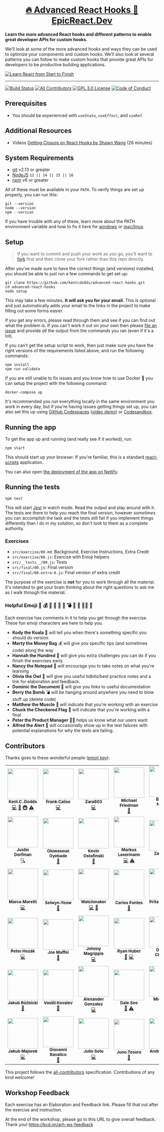 <div>
  <h1 align="center"><a href="https://epicreact.dev/advanced-hooks">🔥 Advanced React Hooks 🚀 EpicReact.Dev</a></h1>
  <strong>
    Learn the more advanced React hooks and different patterns to enable great
    developer APIs for custom hooks.
  </strong>
  <p>
    We’ll look at some of the more advanced hooks and ways they can be used to
    optimize your components and custom hooks. We’ll also look at several
    patterns you can follow to make custom hooks that provide great APIs for
    developers to be productive building applications.
  </p>

  <a href="https://epicreact.dev">
    <img
      alt="Learn React from Start to Finish"
      src="https://kentcdodds.com/images/epicreact-promo/er-1.gif"
    />
  </a>
</div>

<hr />

<!-- prettier-ignore-start -->
[![Build Status][build-badge]][build]
[![All Contributors][all-contributors-badge]](#contributors)
[![GPL 3.0 License][license-badge]][license]
[![Code of Conduct][coc-badge]][coc]
<!-- prettier-ignore-end -->

## Prerequisites

- You should be experienced with `useState`, `useEffect`, and `useRef`.

## Additional Resources

- Videos
  [Getting Closure on React Hooks by Shawn Wang](https://www.youtube.com/watch?v=KJP1E-Y-xyo)
  (26 minutes)

## System Requirements

- [git][git] v2.13 or greater
- [NodeJS][node] `12 || 14 || 15 || 16`
- [npm][npm] v6 or greater

All of these must be available in your `PATH`. To verify things are set up
properly, you can run this:

```shell
git --version
node --version
npm --version
```

If you have trouble with any of these, learn more about the PATH environment
variable and how to fix it here for [windows][win-path] or
[mac/linux][mac-path].

## Setup

> If you want to commit and push your work as you go, you'll want to
> [fork](https://docs.github.com/en/free-pro-team@latest/github/getting-started-with-github/fork-a-repo)
> first and then clone your fork rather than this repo directly.

After you've made sure to have the correct things (and versions) installed, you
should be able to just run a few commands to get set up:

```
git clone https://github.com/kentcdodds/advanced-react-hooks.git
cd advanced-react-hooks
node setup
```

This may take a few minutes. **It will ask you for your email.** This is
optional and just automatically adds your email to the links in the project to
make filling out some forms easier.

If you get any errors, please read through them and see if you can find out what
the problem is. If you can't work it out on your own then please [file an
issue][issue] and provide _all_ the output from the commands you ran (even if
it's a lot).

If you can't get the setup script to work, then just make sure you have the
right versions of the requirements listed above, and run the following commands:

```
npm install
npm run validate
```

If you are still unable to fix issues and you know how to use Docker 🐳 you can
setup the project with the following command:

```
docker-compose up
```

It's recommended you run everything locally in the same environment you work in
every day, but if you're having issues getting things set up, you can also set
this up using [GitHub Codespaces](https://github.com/features/codespaces)
([video demo](https://www.youtube.com/watch?v=gCoVJm3hGk4)) or
[Codesandbox](https://codesandbox.io/s/github/kentcdodds/advanced-react-hooks).

## Running the app

To get the app up and running (and really see if it worked), run:

```shell
npm start
```

This should start up your browser. If you're familiar, this is a standard
[react-scripts](https://create-react-app.dev/) application.

You can also open
[the deployment of the app on Netlify](https://advanced-react-hooks.netlify.app/).

## Running the tests

```shell
npm test
```

This will start [Jest](https://jestjs.io/) in watch mode. Read the output and
play around with it. The tests are there to help you reach the final version,
however _sometimes_ you can accomplish the task and the tests still fail if you
implement things differently than I do in my solution, so don't look to them as
a complete authority.

### Exercises

- `src/exercise/00.md`: Background, Exercise Instructions, Extra Credit
- `src/exercise/00.js`: Exercise with Emoji helpers
- `src/__tests__/00.js`: Tests
- `src/final/00.js`: Final version
- `src/final/00.extra-0.js`: Final version of extra credit

The purpose of the exercise is **not** for you to work through all the material.
It's intended to get your brain thinking about the right questions to ask me as
_I_ walk through the material.

### Helpful Emoji 🐨 💰 💯 📝 🦉 📜 💣 💪 🏁 👨‍💼 🚨

Each exercise has comments in it to help you get through the exercise. These fun
emoji characters are here to help you.

- **Kody the Koala** 🐨 will tell you when there's something specific you should
  do version
- **Marty the Money Bag** 💰 will give you specific tips (and sometimes code)
  along the way
- **Hannah the Hundred** 💯 will give you extra challenges you can do if you
  finish the exercises early.
- **Nancy the Notepad** 📝 will encourage you to take notes on what you're
  learning
- **Olivia the Owl** 🦉 will give you useful tidbits/best practice notes and a
  link for elaboration and feedback.
- **Dominic the Document** 📜 will give you links to useful documentation
- **Berry the Bomb** 💣 will be hanging around anywhere you need to blow stuff
  up (delete code)
- **Matthew the Muscle** 💪 will indicate that you're working with an exercise
- **Chuck the Checkered Flag** 🏁 will indicate that you're working with a final
- **Peter the Product Manager** 👨‍💼 helps us know what our users want
- **Alfred the Alert** 🚨 will occasionally show up in the test failures with
  potential explanations for why the tests are failing.

## Contributors

Thanks goes to these wonderful people
([emoji key](https://github.com/kentcdodds/all-contributors#emoji-key)):

<!-- ALL-CONTRIBUTORS-LIST:START - Do not remove or modify this section -->
<!-- prettier-ignore-start -->
<!-- markdownlint-disable -->
<table>
  <tr>
    <td align="center"><a href="https://kentcdodds.com"><img src="https://avatars.githubusercontent.com/u/1500684?v=3?s=100" width="100px;" alt=""/><br /><sub><b>Kent C. Dodds</b></sub></a><br /><a href="https://github.com/kentcdodds/advanced-react-hooks/commits?author=kentcdodds" title="Code">💻</a> <a href="https://github.com/kentcdodds/advanced-react-hooks/commits?author=kentcdodds" title="Documentation">📖</a> <a href="#infra-kentcdodds" title="Infrastructure (Hosting, Build-Tools, etc)">🚇</a> <a href="https://github.com/kentcdodds/advanced-react-hooks/commits?author=kentcdodds" title="Tests">⚠️</a></td>
    <td align="center"><a href="http://frankcalise.com"><img src="https://avatars0.githubusercontent.com/u/374022?v=4?s=100" width="100px;" alt=""/><br /><sub><b>Frank Calise</b></sub></a><br /><a href="https://github.com/kentcdodds/advanced-react-hooks/commits?author=frankcalise" title="Code">💻</a></td>
    <td align="center"><a href="https://github.com/Zara603"><img src="https://avatars1.githubusercontent.com/u/4918423?v=4?s=100" width="100px;" alt=""/><br /><sub><b>Zara603</b></sub></a><br /><a href="https://github.com/kentcdodds/advanced-react-hooks/commits?author=Zara603" title="Code">💻</a></td>
    <td align="center"><a href="https://github.com/michaelfriedman"><img src="https://avatars3.githubusercontent.com/u/17555926?v=4?s=100" width="100px;" alt=""/><br /><sub><b>Michael Friedman</b></sub></a><br /><a href="https://github.com/kentcdodds/advanced-react-hooks/commits?author=michaelfriedman" title="Documentation">📖</a></td>
    <td align="center"><a href="https://bitwise.cool"><img src="https://avatars1.githubusercontent.com/u/20847518?v=4?s=100" width="100px;" alt=""/><br /><sub><b>Brandon Newton</b></sub></a><br /><a href="https://github.com/kentcdodds/advanced-react-hooks/commits?author=btnwtn" title="Documentation">📖</a> <a href="https://github.com/kentcdodds/advanced-react-hooks/commits?author=btnwtn" title="Code">💻</a></td>
    <td align="center"><a href="https://github.com/JonathanBruce"><img src="https://avatars3.githubusercontent.com/u/1743411?v=4?s=100" width="100px;" alt=""/><br /><sub><b>Jonathan Bruce</b></sub></a><br /><a href="https://github.com/kentcdodds/advanced-react-hooks/commits?author=JonathanBruce" title="Code">💻</a></td>
    <td align="center"><a href="http://team.thebrain.pro"><img src="https://avatars1.githubusercontent.com/u/4002543?v=4?s=100" width="100px;" alt=""/><br /><sub><b>Łukasz Gandecki</b></sub></a><br /><a href="https://github.com/kentcdodds/advanced-react-hooks/commits?author=lgandecki" title="Documentation">📖</a></td>
  </tr>
  <tr>
    <td align="center"><a href="https://stackshare.io/jdorfman/decisions"><img src="https://avatars1.githubusercontent.com/u/398230?v=4?s=100" width="100px;" alt=""/><br /><sub><b>Justin Dorfman</b></sub></a><br /><a href="#fundingFinding-jdorfman" title="Funding Finding">🔍</a></td>
    <td align="center"><a href="http://motdde.com"><img src="https://avatars1.githubusercontent.com/u/12215060?v=4?s=100" width="100px;" alt=""/><br /><sub><b>Oluwaseun Oyebade</b></sub></a><br /><a href="https://github.com/kentcdodds/advanced-react-hooks/commits?author=motdde" title="Documentation">📖</a></td>
    <td align="center"><a href="http://kevinostafinski.com"><img src="https://avatars0.githubusercontent.com/u/28754130?v=4?s=100" width="100px;" alt=""/><br /><sub><b>Kevin Ostafinski</b></sub></a><br /><a href="https://github.com/kentcdodds/advanced-react-hooks/commits?author=kevscript" title="Documentation">📖</a></td>
    <td align="center"><a href="https://github.com/Snaptags"><img src="https://avatars1.githubusercontent.com/u/1249745?v=4?s=100" width="100px;" alt=""/><br /><sub><b>Markus Lasermann</b></sub></a><br /><a href="https://github.com/kentcdodds/advanced-react-hooks/commits?author=Snaptags" title="Code">💻</a> <a href="https://github.com/kentcdodds/advanced-react-hooks/commits?author=Snaptags" title="Tests">⚠️</a></td>
    <td align="center"><a href="https://zacjones.io"><img src="https://avatars2.githubusercontent.com/u/6188161?v=4?s=100" width="100px;" alt=""/><br /><sub><b>Zac Jones</b></sub></a><br /><a href="https://github.com/kentcdodds/advanced-react-hooks/commits?author=zacjones93" title="Documentation">📖</a></td>
    <td align="center"><a href="https://ricardobusquet.com"><img src="https://avatars1.githubusercontent.com/u/7198302?v=4?s=100" width="100px;" alt=""/><br /><sub><b>Ricardo Busquet</b></sub></a><br /><a href="https://github.com/kentcdodds/advanced-react-hooks/commits?author=rbusquet" title="Code">💻</a></td>
    <td align="center"><a href="https://kylereblora.github.io/"><img src="https://avatars2.githubusercontent.com/u/33372538?v=4?s=100" width="100px;" alt=""/><br /><sub><b>Kyle Matthew Reblora</b></sub></a><br /><a href="https://github.com/kentcdodds/advanced-react-hooks/commits?author=kylereblora" title="Documentation">📖</a></td>
  </tr>
  <tr>
    <td align="center"><a href="https://github.com/marcosvega91"><img src="https://avatars2.githubusercontent.com/u/5365582?v=4?s=100" width="100px;" alt=""/><br /><sub><b>Marco Moretti</b></sub></a><br /><a href="https://github.com/kentcdodds/advanced-react-hooks/commits?author=marcosvega91" title="Code">💻</a></td>
    <td align="center"><a href="https://github.com/nywleswoey"><img src="https://avatars3.githubusercontent.com/u/28249994?v=4?s=100" width="100px;" alt=""/><br /><sub><b>Selwyn Yeow</b></sub></a><br /><a href="https://github.com/kentcdodds/advanced-react-hooks/commits?author=nywleswoey" title="Documentation">📖</a></td>
    <td align="center"><a href="https://github.com/gugol2"><img src="https://avatars0.githubusercontent.com/u/4933016?v=4?s=100" width="100px;" alt=""/><br /><sub><b>Watchmaker</b></sub></a><br /><a href="https://github.com/kentcdodds/advanced-react-hooks/commits?author=gugol2" title="Code">💻</a> <a href="https://github.com/kentcdodds/advanced-react-hooks/commits?author=gugol2" title="Documentation">📖</a></td>
    <td align="center"><a href="https://fonstack.dev/"><img src="https://avatars3.githubusercontent.com/u/35873992?v=4?s=100" width="100px;" alt=""/><br /><sub><b>Carlos Fontes</b></sub></a><br /><a href="https://github.com/kentcdodds/advanced-react-hooks/issues?q=author%3Afonstack" title="Bug reports">🐛</a></td>
    <td align="center"><a href="https://www.linkedin.com/in/pritamsangani/"><img src="https://avatars3.githubusercontent.com/u/22857896?v=4?s=100" width="100px;" alt=""/><br /><sub><b>Pritam Sangani</b></sub></a><br /><a href="https://github.com/kentcdodds/advanced-react-hooks/commits?author=PritamSangani" title="Code">💻</a></td>
    <td align="center"><a href="http://wbeuil.com"><img src="https://avatars1.githubusercontent.com/u/8110579?v=4?s=100" width="100px;" alt=""/><br /><sub><b>William BEUIL</b></sub></a><br /><a href="https://github.com/kentcdodds/advanced-react-hooks/commits?author=wbeuil" title="Documentation">📖</a></td>
    <td align="center"><a href="https://github.com/emzoumpo"><img src="https://avatars2.githubusercontent.com/u/2103443?v=4?s=100" width="100px;" alt=""/><br /><sub><b>Emmanouil Zoumpoulakis</b></sub></a><br /><a href="https://github.com/kentcdodds/advanced-react-hooks/commits?author=emzoumpo" title="Documentation">📖</a></td>
  </tr>
  <tr>
    <td align="center"><a href="http://peter.hozak.info/"><img src="https://avatars0.githubusercontent.com/u/1087670?v=4?s=100" width="100px;" alt=""/><br /><sub><b>Peter Hozák</b></sub></a><br /><a href="https://github.com/kentcdodds/advanced-react-hooks/commits?author=Aprillion" title="Code">💻</a></td>
    <td align="center"><a href="https://github.com/joemaffei"><img src="https://avatars1.githubusercontent.com/u/9068746?v=4?s=100" width="100px;" alt=""/><br /><sub><b>Joe Maffei</b></sub></a><br /><a href="https://github.com/kentcdodds/advanced-react-hooks/commits?author=joemaffei" title="Documentation">📖</a></td>
    <td align="center"><a href="https://magrippis.com"><img src="https://avatars0.githubusercontent.com/u/3502800?v=4?s=100" width="100px;" alt=""/><br /><sub><b>Johnny Magrippis</b></sub></a><br /><a href="https://github.com/kentcdodds/advanced-react-hooks/commits?author=jmagrippis" title="Code">💻</a></td>
    <td align="center"><a href="http://blog.rphuber.com"><img src="https://avatars0.githubusercontent.com/u/8245890?v=4?s=100" width="100px;" alt=""/><br /><sub><b>Ryan Huber</b></sub></a><br /><a href="https://github.com/kentcdodds/advanced-react-hooks/commits?author=rphuber" title="Documentation">📖</a> <a href="https://github.com/kentcdodds/advanced-react-hooks/commits?author=rphuber" title="Code">💻</a></td>
    <td align="center"><a href="https://dominicchapman.com"><img src="https://avatars2.githubusercontent.com/u/7607007?v=4?s=100" width="100px;" alt=""/><br /><sub><b>Dominic Chapman</b></sub></a><br /><a href="https://github.com/kentcdodds/advanced-react-hooks/commits?author=dominicchapman" title="Documentation">📖</a></td>
    <td align="center"><a href="https://github.com/imalbert"><img src="https://avatars1.githubusercontent.com/u/12537973?v=4?s=100" width="100px;" alt=""/><br /><sub><b>imalbert</b></sub></a><br /><a href="https://github.com/kentcdodds/advanced-react-hooks/commits?author=imalbert" title="Documentation">📖</a></td>
    <td align="center"><a href="https://github.com/Huuums"><img src="https://avatars1.githubusercontent.com/u/9745322?v=4?s=100" width="100px;" alt=""/><br /><sub><b>Dennis Collon</b></sub></a><br /><a href="https://github.com/kentcdodds/advanced-react-hooks/commits?author=Huuums" title="Documentation">📖</a></td>
  </tr>
  <tr>
    <td align="center"><a href="https://github.com/jrozbicki"><img src="https://avatars3.githubusercontent.com/u/35103924?v=4?s=100" width="100px;" alt=""/><br /><sub><b>Jakub Różbicki</b></sub></a><br /><a href="https://github.com/kentcdodds/advanced-react-hooks/commits?author=jrozbicki" title="Documentation">📖</a></td>
    <td align="center"><a href="https://vk.com/vasilii_kovalev"><img src="https://avatars0.githubusercontent.com/u/10310491?v=4?s=100" width="100px;" alt=""/><br /><sub><b>Vasilii Kovalev</b></sub></a><br /><a href="https://github.com/kentcdodds/advanced-react-hooks/issues?q=author%3Avasilii-kovalev" title="Bug reports">🐛</a></td>
    <td align="center"><a href="http://alexfertel.netlify.app"><img src="https://avatars3.githubusercontent.com/u/22298999?v=4?s=100" width="100px;" alt=""/><br /><sub><b>Alexander Gonzalez</b></sub></a><br /><a href="https://github.com/kentcdodds/advanced-react-hooks/commits?author=alexfertel" title="Code">💻</a></td>
    <td align="center"><a href="https://www.daleseo.com"><img src="https://avatars1.githubusercontent.com/u/5466341?v=4?s=100" width="100px;" alt=""/><br /><sub><b>Dale Seo</b></sub></a><br /><a href="https://github.com/kentcdodds/advanced-react-hooks/commits?author=DaleSeo" title="Documentation">📖</a> <a href="https://github.com/kentcdodds/advanced-react-hooks/commits?author=DaleSeo" title="Tests">⚠️</a></td>
    <td align="center"><a href="https://michaeldeboey.be"><img src="https://avatars3.githubusercontent.com/u/6643991?v=4?s=100" width="100px;" alt=""/><br /><sub><b>Michaël De Boey</b></sub></a><br /><a href="https://github.com/kentcdodds/advanced-react-hooks/commits?author=MichaelDeBoey" title="Code">💻</a></td>
    <td align="center"><a href="https://github.com/thegoodsheppard"><img src="https://avatars1.githubusercontent.com/u/13774377?v=4?s=100" width="100px;" alt=""/><br /><sub><b>Greg Sheppard</b></sub></a><br /><a href="https://github.com/kentcdodds/advanced-react-hooks/commits?author=thegoodsheppard" title="Documentation">📖</a></td>
    <td align="center"><a href="http://bobbywarner.com"><img src="https://avatars0.githubusercontent.com/u/554961?v=4?s=100" width="100px;" alt=""/><br /><sub><b>Bobby Warner</b></sub></a><br /><a href="https://github.com/kentcdodds/advanced-react-hooks/commits?author=bobbywarner" title="Code">💻</a></td>
  </tr>
  <tr>
    <td align="center"><a href="https://github.com/jwm0"><img src="https://avatars0.githubusercontent.com/u/28310983?v=4?s=100" width="100px;" alt=""/><br /><sub><b>Jakub Majorek</b></sub></a><br /><a href="https://github.com/kentcdodds/advanced-react-hooks/commits?author=jwm0" title="Code">💻</a></td>
    <td align="center"><a href="https://suddenlyGiovanni.dev"><img src="https://avatars2.githubusercontent.com/u/15946771?v=4?s=100" width="100px;" alt=""/><br /><sub><b>Giovanni Ravalico</b></sub></a><br /><a href="#ideas-suddenlyGiovanni" title="Ideas, Planning, & Feedback">🤔</a></td>
    <td align="center"><a href="https://juliosoto.dev"><img src="https://avatars.githubusercontent.com/u/32543746?v=4?s=100" width="100px;" alt=""/><br /><sub><b>Julio Soto</b></sub></a><br /><a href="https://github.com/kentcdodds/advanced-react-hooks/commits?author=jsberlanga" title="Code">💻</a></td>
    <td align="center"><a href="http://jmtes.github.io"><img src="https://avatars.githubusercontent.com/u/38450133?v=4?s=100" width="100px;" alt=""/><br /><sub><b>Juno Tesoro</b></sub></a><br /><a href="https://github.com/kentcdodds/advanced-react-hooks/commits?author=jmtes" title="Documentation">📖</a></td>
    <td align="center"><a href="http://www.andresosante.com"><img src="https://avatars.githubusercontent.com/u/37124700?v=4?s=100" width="100px;" alt=""/><br /><sub><b>Andrés Osante</b></sub></a><br /><a href="https://github.com/kentcdodds/advanced-react-hooks/commits?author=aosante" title="Code">💻</a></td>
    <td align="center"><a href="https://github.com/IanVS"><img src="https://avatars.githubusercontent.com/u/4616705?v=4?s=100" width="100px;" alt=""/><br /><sub><b>Ian VanSchooten</b></sub></a><br /><a href="https://github.com/kentcdodds/advanced-react-hooks/commits?author=IanVS" title="Tests">⚠️</a></td>
  </tr>
</table>

<!-- markdownlint-restore -->
<!-- prettier-ignore-end -->

<!-- ALL-CONTRIBUTORS-LIST:END -->

This project follows the
[all-contributors](https://github.com/kentcdodds/all-contributors)
specification. Contributions of any kind welcome!

## Workshop Feedback

Each exercise has an Elaboration and Feedback link. Please fill that out after
the exercise and instruction.

At the end of the workshop, please go to this URL to give overall feedback.
Thank you! https://kcd.im/arh-ws-feedback

<!-- prettier-ignore-start -->
[npm]: https://www.npmjs.com/
[node]: https://nodejs.org
[git]: https://git-scm.com/
[build-badge]: https://img.shields.io/github/workflow/status/kentcdodds/advanced-react-hooks/validate/main?logo=github&style=flat-square
[build]: https://github.com/kentcdodds/advanced-react-hooks/actions?query=workflow%3Avalidate
[license-badge]: https://img.shields.io/badge/license-GPL%203.0%20License-blue.svg?style=flat-square
[license]: https://github.com/kentcdodds/advanced-react-hooks/blob/main/LICENSE
[coc-badge]: https://img.shields.io/badge/code%20of-conduct-ff69b4.svg?style=flat-square
[coc]: https://github.com/kentcdodds/advanced-react-hooks/blob/main/CODE_OF_CONDUCT.md
[emojis]: https://github.com/kentcdodds/all-contributors#emoji-key
[all-contributors]: https://github.com/kentcdodds/all-contributors
[all-contributors-badge]: https://img.shields.io/github/all-contributors/kentcdodds/advanced-react-hooks?color=orange&style=flat-square
[win-path]: https://www.howtogeek.com/118594/how-to-edit-your-system-path-for-easy-command-line-access/
[mac-path]: http://stackoverflow.com/a/24322978/971592
[issue]: https://github.com/kentcdodds/advanced-react-hooks/issues/new
<!-- prettier-ignore-end -->
